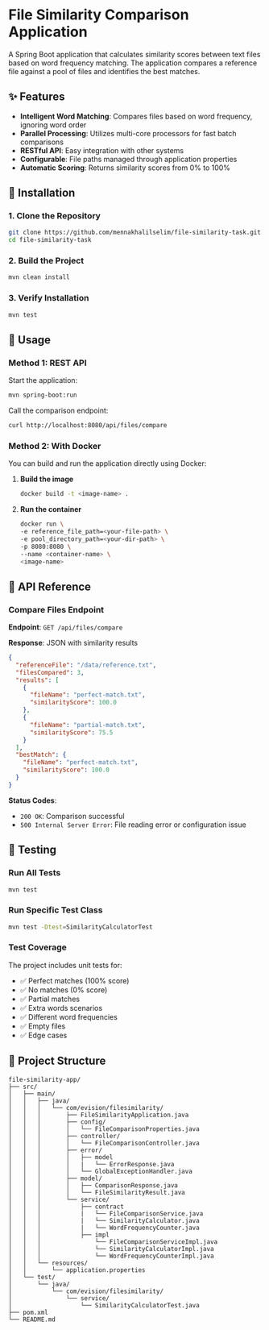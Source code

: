 # File Similarity Comparison Application

A Spring Boot application that calculates similarity scores between text files based on word frequency matching. The application compares a reference file against a pool of files and identifies the best matches.

## ✨ Features

- **Intelligent Word Matching**: Compares files based on word frequency, ignoring word order
- **Parallel Processing**: Utilizes multi-core processors for fast batch comparisons
- **RESTful API**: Easy integration with other systems
- **Configurable**: File paths managed through application properties
- **Automatic Scoring**: Returns similarity scores from 0% to 100%

## 🚀 Installation

### 1. Clone the Repository

```bash
git clone https://github.com/mennakhalilselim/file-similarity-task.git
cd file-similarity-task
```

### 2. Build the Project

```bash
mvn clean install
```

### 3. Verify Installation

```bash
mvn test
```

## 🎯 Usage
### Method 1: REST API

Start the application:
```bash
mvn spring-boot:run
```

Call the comparison endpoint:
```bash
curl http://localhost:8080/api/files/compare
```

### Method 2: With Docker

You can build and run the application directly using Docker:

1. **Build the image**

    ```bash
    docker build -t <image-name> .
   ```

1. **Run the container**

    ```bash
    docker run \
    -e reference_file_path=<your-file-path> \
    -e pool_directory_path=<your-dir-path> \
    -p 8080:8080 \
    --name <container-name> \
    <image-name>
   ```

## 📡 API Reference

### Compare Files Endpoint

**Endpoint**: `GET /api/files/compare`

**Response**: JSON with similarity results

```json
{
  "referenceFile": "/data/reference.txt",
  "filesCompared": 3,
  "results": [
    {
      "fileName": "perfect-match.txt",
      "similarityScore": 100.0
    },
    {
      "fileName": "partial-match.txt",
      "similarityScore": 75.5
    }
  ],
  "bestMatch": {
    "fileName": "perfect-match.txt",
    "similarityScore": 100.0
  }
}
```

**Status Codes**:
- `200 OK`: Comparison successful
- `500 Internal Server Error`: File reading error or configuration issue

## 🧪 Testing

### Run All Tests

```bash
mvn test
```

### Run Specific Test Class

```bash
mvn test -Dtest=SimilarityCalculatorTest
```

### Test Coverage

The project includes unit tests for:
- ✅ Perfect matches (100% score)
- ✅ No matches (0% score)
- ✅ Partial matches
- ✅ Extra words scenarios
- ✅ Different word frequencies
- ✅ Empty files
- ✅ Edge cases

## 📁 Project Structure

```
file-similarity-app/
├── src/
│   ├── main/
│   │   ├── java/
│   │   │   └── com/evision/filesimilarity/
│   │   │       ├── FileSimilarityApplication.java
│   │   │       ├── config/
│   │   │       │   └── FileComparisonProperties.java
│   │   │       ├── controller/
│   │   │       │   └── FileComparisonController.java
│   │   │       ├── error/
│   │   │       │   ├── model
│   │   │       │   |   └── ErrorResponse.java
│   │   │       │   └── GlobalExceptionHandler.java
│   │   │       ├── model/
│   │   │       │   ├── ComparisonResponse.java
│   │   │       │   └── FileSimilarityResult.java
│   │   │       └── service/
│   │   │           ├── contract
│   │   │           |   └── FileComparisonService.java
│   │   │           |   └── SimilarityCalculator.java
│   │   │           |   └── WordFrequencyCounter.java
│   │   │           ├── impl
│   │   │               └── FileComparisonServiceImpl.java
│   │   │               └── SimilarityCalculatorImpl.java
│   │   │               └── WordFrequencyCounterImpl.java
│   │   └── resources/
│   │       └── application.properties
│   └── test/
│       └── java/
│           └── com/evision/filesimilarity/
│               └── service/
│                   └── SimilarityCalculatorTest.java
├── pom.xml
└── README.md
```
